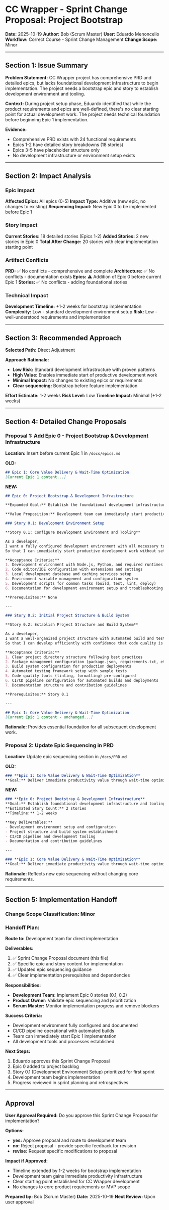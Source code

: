# CC Wrapper - Sprint Change Proposal: Project Bootstrap

**Date:** 2025-10-19
**Author:** Bob (Scrum Master)
**User:** Eduardo Menoncello
**Workflow:** Correct Course - Sprint Change Management
**Change Scope:** Minor

---

## Section 1: Issue Summary

**Problem Statement:** CC Wrapper project has comprehensive PRD and detailed epics, but lacks foundational development infrastructure to begin implementation. The project needs a bootstrap epic and story to establish development environment and tooling.

**Context:** During project setup phase, Eduardo identified that while the product requirements and epics are well-defined, there's no clear starting point for actual development work. The project needs technical foundation before beginning Epic 1 implementation.

**Evidence:**
- Comprehensive PRD exists with 24 functional requirements
- Epics 1-2 have detailed story breakdowns (18 stories)
- Epics 3-5 have placeholder structure only
- No development infrastructure or environment setup exists

---

## Section 2: Impact Analysis

### Epic Impact
**Affected Epics:** All epics (0-5)
**Impact Type:** Additive (new epic, no changes to existing)
**Sequencing Impact:** New Epic 0 to be implemented before Epic 1

### Story Impact
**Current Stories:** 18 detailed stories (Epics 1-2)
**Added Stories:** 2 new stories in Epic 0
**Total After Change:** 20 stories with clear implementation starting point

### Artifact Conflicts
**PRD:** ✅ No conflicts - comprehensive and complete
**Architecture:** ✅ No conflicts - documentation exists
**Epics:** ⚠️ Addition of Epic 0 before current Epic 1
**Stories:** ✅ No conflicts - adding foundational stories

### Technical Impact
**Development Timeline:** +1-2 weeks for bootstrap implementation
**Complexity:** Low - standard development environment setup
**Risk:** Low - well-understood requirements and implementation

---

## Section 3: Recommended Approach

**Selected Path:** Direct Adjustment

**Approach Rationale:**
- **Low Risk:** Standard development infrastructure with proven patterns
- **High Value:** Enables immediate start of productive development work
- **Minimal Impact:** No changes to existing epics or requirements
- **Clear sequencing:** Bootstrap before feature implementation

**Effort Estimate:** 1-2 weeks
**Risk Level:** Low
**Timeline Impact:** Minimal (+1-2 weeks)

---

## Section 4: Detailed Change Proposals

### **Proposal 1: Add Epic 0 - Project Bootstrap & Development Infrastructure**

**Location:** Insert before current Epic 1 in `/docs/epics.md`

**OLD:**
```markdown
## Epic 1: Core Value Delivery & Wait-Time Optimization
[Current Epic 1 content...]
```

**NEW:**
```markdown
## Epic 0: Project Bootstrap & Development Infrastructure

**Expanded Goal:** Establish the foundational development infrastructure, tooling, and project structure necessary to begin CC Wrapper development. This epic ensures the development team has all necessary tools, processes, and infrastructure in place for efficient delivery.

**Value Proposition:** Development team can immediately start productive work with properly configured development environment, CI/CD pipeline, and project infrastructure.

### Story 0.1: Development Environment Setup

**Story 0.1: Configure Development Environment and Tooling**

As a developer,
I want a fully configured development environment with all necessary tools and dependencies,
So that I can immediately start productive development work without setup delays.

**Acceptance Criteria:**
1. Development environment with Node.js, Python, and required runtimes configured
2. Code editor/IDE configuration with extensions and settings
3. Local development database and caching services setup
4. Environment variable management and configuration system
5. Development scripts for common tasks (build, test, lint, deploy)
6. Documentation for development environment setup and troubleshooting

**Prerequisites:** None

---

### Story 0.2: Initial Project Structure & Build System

**Story 0.2: Establish Project Structure and Build System**

As a developer,
I want a well-organized project structure with automated build and test processes,
So that I can develop efficiently with confidence that code quality is maintained.

**Acceptance Criteria:**
1. Clear project directory structure following best practices
2. Package management configuration (package.json, requirements.txt, etc.)
3. Build system configuration for production deployments
4. Automated testing framework setup with sample tests
5. Code quality tools (linting, formatting) pre-configured
6. CI/CD pipeline configuration for automated builds and deployments
7. Documentation structure and contribution guidelines

**Prerequisites:** Story 0.1

---

## Epic 1: Core Value Delivery & Wait-Time Optimization
[Current Epic 1 content - unchanged...]
```

**Rationale:** Provides essential foundation for all subsequent development work.

### **Proposal 2: Update Epic Sequencing in PRD**

**Location:** Update epic sequencing section in `/docs/PRD.md`

**OLD:**
```markdown
### **Epic 1: Core Value Delivery & Wait-Time Optimization**
**Goal:** Deliver immediate productivity value through wait-time optimization...
```

**NEW:**
```markdown
### **Epic 0: Project Bootstrap & Development Infrastructure**
**Goal:** Establish foundational development infrastructure and tooling...
**Estimated Story Count:** 2 stories
**Timeline:** 1-2 weeks

**Key Deliverables:**
- Development environment setup and configuration
- Project structure and build system establishment
- CI/CD pipeline and development tooling
- Documentation and contribution guidelines

---

### **Epic 1: Core Value Delivery & Wait-Time Optimization**
**Goal:** Deliver immediate productivity value through wait-time optimization...
```

**Rationale:** Reflects new epic sequencing without changing core requirements.

---

## Section 5: Implementation Handoff

### **Change Scope Classification:** Minor

### **Handoff Plan:**

**Route to:** Development team for direct implementation

**Deliverables:**
1. ✅ Sprint Change Proposal document (this file)
2. ✅ Specific epic and story content for implementation
3. ✅ Updated epic sequencing guidance
4. ✅ Clear implementation prerequisites and dependencies

**Responsibilities:**
- **Development Team:** Implement Epic 0 stories (0.1, 0.2)
- **Product Owner:** Validate epic sequencing and prioritization
- **Scrum Master:** Monitor implementation progress and remove blockers

**Success Criteria:**
- Development environment fully configured and documented
- CI/CD pipeline operational with automated builds
- Team can immediately start Epic 1 implementation
- All development tools and processes established

**Next Steps:**
1. Eduardo approves this Sprint Change Proposal
2. Epic 0 added to project backlog
3. Story 0.1 (Development Environment Setup) prioritized for first sprint
4. Development team begins implementation
5. Progress reviewed in sprint planning and retrospectives

---

## Approval

**User Approval Required:** Do you approve this Sprint Change Proposal for implementation?

**Options:**
- **yes:** Approve proposal and route to development team
- **no:** Reject proposal - provide specific feedback for revision
- **revise:** Request specific modifications to proposal

**Impact if Approved:**
- Timeline extended by 1-2 weeks for bootstrap implementation
- Development team gains immediate productivity infrastructure
- Clear starting point established for CC Wrapper development
- No changes to core product requirements or MVP scope

**Prepared by:** Bob (Scrum Master)
**Date:** 2025-10-19
**Next Review:** Upon user approval